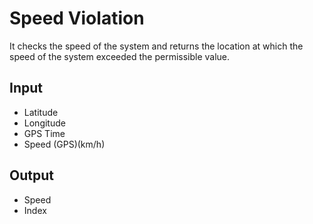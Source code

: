 # Speed Violation
It checks the speed of the system and returns the location at which the speed
of the system exceeded the permissible value.

## Input

-   Latitude
-   Longitude
-   GPS Time
-   Speed (GPS)(km/h)

 ## Output
 
-   Speed
-   Index
